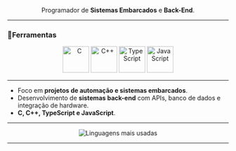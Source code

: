 <p align="center">
  Programador de <strong>Sistemas Embarcados</strong> e <strong>Back-End</strong>.<br>
</p>

---

### 🧩Ferramentas
<p align="center">
  <img src="https://cdn.jsdelivr.net/gh/devicons/devicon/icons/c/c-original.svg" alt="C" width="60" height="60"/>
  <img src="https://cdn.jsdelivr.net/gh/devicons/devicon/icons/cplusplus/cplusplus-original.svg" alt="C++" width="60" height="60"/>
  <img src="https://cdn.jsdelivr.net/gh/devicons/devicon/icons/typescript/typescript-original.svg" alt="TypeScript" width="60" height="60"/>
  <img src="https://cdn.jsdelivr.net/gh/devicons/devicon/icons/javascript/javascript-original.svg" alt="JavaScript" width="60" height="60"/>
</p>

---
-  Foco em **projetos de automação e sistemas embarcados**.  
-  Desenvolvimento de **sistemas back-end** com APIs, banco de dados e integração de hardware.  
-  **C, C++, TypeScript e JavaScript**.    

---

<p align="center">
  <img 
       src="https://github-readme-stats.vercel.app/api/top-langs/?username=SEU_USUARIO&layout=compact&langs_count=6&theme=tokyonight" 
       alt="Linguagens mais usadas"
  />
</p>

---
